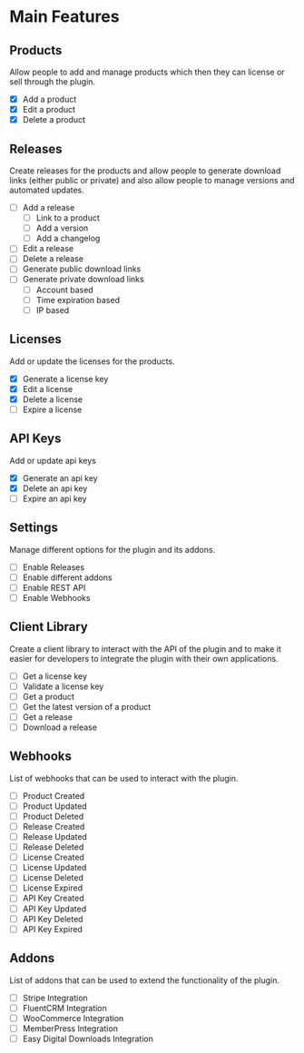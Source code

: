 # Main Features

## Products
Allow people to add and manage products which then they can license or sell through the plugin.

- [x] Add a product
- [x] Edit a product
- [x] Delete a product

## Releases
Create releases for the products and allow people to generate download links (either public or private) and also allow people to manage versions and automated updates.

- [ ] Add a release
	- [ ] Link to a product
  - [ ] Add a version
  - [ ] Add a changelog
- [ ] Edit a release
- [ ] Delete a release
- [ ] Generate public download links
- [ ] Generate private download links
  - [ ] Account based
  - [ ] Time expiration based
  - [ ] IP based

## Licenses

Add or update the licenses for the products.

- [x] Generate a license key
- [x] Edit a license
- [x] Delete a license
- [ ] Expire a license

## API Keys

Add or update api keys

- [x] Generate an api key
- [x] Delete an api key
- [ ] Expire an api key

## Settings

Manage different options for the plugin and its addons.

- [ ] Enable Releases
- [ ] Enable different addons
- [ ] Enable REST API
- [ ] Enable Webhooks

## Client Library

Create a client library to interact with the API of the plugin and to make it easier for developers to integrate the plugin with their own applications.

- [ ] Get a license key
- [ ] Validate a license key
- [ ] Get a product
- [ ] Get the latest version of a product
- [ ] Get a release
- [ ] Download a release

## Webhooks

List of webhooks that can be used to interact with the plugin.

- [ ] Product Created
- [ ] Product Updated
- [ ] Product Deleted
- [ ] Release Created
- [ ] Release Updated
- [ ] Release Deleted
- [ ] License Created
- [ ] License Updated
- [ ] License Deleted
- [ ] License Expired
- [ ] API Key Created
- [ ] API Key Updated
- [ ] API Key Deleted
- [ ] API Key Expired

## Addons

List of addons that can be used to extend the functionality of the plugin.

- [ ] Stripe Integration
- [ ] FluentCRM Integration
- [ ] WooCommerce Integration
- [ ] MemberPress Integration
- [ ] Easy Digital Downloads Integration
